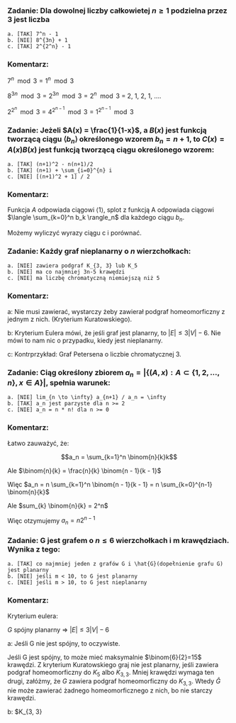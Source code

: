 ### Zadanie: Dla dowolnej liczby całkowietej $n \ge 1$ podzielna przez 3 jest liczba

    a. [TAK] 7^n - 1
    b. [NIE] 8^{3n} + 1
    c. [TAK] 2^{2^n} - 1

### Komentarz:
$7^n \mod 3 = 1^n \mod 3$

$8^{3n} \mod 3 = 2^{3n} \mod 3 = 2^{n} \mod 3$
= 2, 1, 2, 1, ....

$2^{2^n} \mod 3 = 4^{2^{n-1}} \mod 3 = 1^{2^{n-1}} \mod 3$

### Zadanie: Jeżeli $A(x) = \frac{1}{1-x}$, a $B(x)$ jest funkcją tworzącą ciągu $\langle b_n \rangle$ określonego wzorem $b_n = n + 1$, to $C(x) = A(x)B(x)$ jest funkcją tworzącą ciągu określonego wzorem:

    a. [TAK] (n+1)^2 - n(n+1)/2 
    b. [TAK] (n+1) + \sum_{i=0}^{n} i
    c. [NIE] [(n+1)^2 + 1] / 2

### Komentarz:
Funkcja $A$ odpowiada ciągowi $\langle 1 \rangle$, splot z funkcją A odpowiada ciągowi $\langle \sum_{k=0}^n b_k \rangle_n$ dla każdego ciągu $b_n$.

Możemy wyliczyć wyrazy ciągu c i porównać.

### Zadanie: Każdy graf nieplanarny o $n$ wierzchołkach:

    a. [NIE] zawiera podgraf K_{3, 3} lub K_5
    b. [NIE] ma co najmniej 3n-5 krawędzi
    c. [NIE] ma liczbę chromatyczną niemiejszą niż 5

### Komentarz:
a: Nie musi zawierać, wystarczy żeby zawierał podgraf homeomorficzny z jednym z nich. (Kryterium Kuratowskiego).

b: Kryterium Eulera mówi, że jeśli graf jest planarny, to $|E| \le 3|V| - 6$. Nie mówi to nam nic o przypadku, kiedy jest nieplanarny.

c: Kontrprzykład: Graf Petersena o liczbie chromatycznej 3.

### Zadanie: Ciąg określony zbiorem $a_n = |\{ (A, x): A \subset \{1, 2, \dots, n \}, x \in A \}|$, spełnia warunek:

    a. [NIE] lim_{n \to \infty} a_{n+1} / a_n = \infty
    b. [TAK] a_n jest parzyste dla n >= 2
    c. [NIE] a_n = n * n! dla n >= 0

### Komentarz:

Łatwo zauważyć, że:

$$a_n = \sum_{k=1}^n \binom{n}{k}k$$

Ale $\binom{n}{k} = \frac{n}{k} \binom{n - 1}{k - 1}$

Więc $a_n = n \sum_{k=1}^n \binom{n - 1}{k - 1} = n \sum_{k=0}^{n-1} \binom{n}{k}$

Ale $sum_{k} \binom{n}{k} = 2^n$

Więc otzymujemy $a_n = n2^{n-1}$


### Zadanie: G jest grafem o $n \le 6$ wierzchołkach i m krawędziach. Wynika z tego:

    a. [TAK] co najmniej jeden z grafów G i \hat{G}(dopełnienie grafu G) jest planarny
    b. [NIE] jeśli m < 10, to G jest planarny
    c. [NIE] jeśli m > 10, to G jest nieplanarny

### Komentarz:

Kryterium eulera:

$G$ spójny planarny => $|E| \le 3|V| - 6$

a: 
Jeśli G nie jest spójny, to oczywiste.

Jeśli G jest spójny, to może mieć maksymalnie $\binom{6}{2}=15$ krawędzi. Z kryterium Kuratowskiego graj nie jest planarny, jeśli zawiera podgraf homeomorficzny do $K_5$ albo $K_{3, 3}$. Mniej krawędzi wymaga ten drugi, załóżmy, że $G$ zawiera podgraf homeomorficzny do $K_{3, 3}$. Wtedy $\hat{G}$ nie może zawierać żadnego homeomorficznego z nich, bo nie starczy krawędzi.

b: $K_{3, 3}
